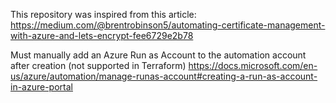 This repository was inspired from this article: 
https://medium.com/@brentrobinson5/automating-certificate-management-with-azure-and-lets-encrypt-fee6729e2b78


Must manually add an Azure Run as Account to the automation account after creation (not supported in Terraform)
https://docs.microsoft.com/en-us/azure/automation/manage-runas-account#creating-a-run-as-account-in-azure-portal